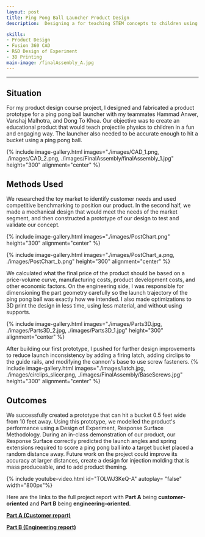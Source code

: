 ```yaml
---
layout: post
title: Ping Pong Ball Launcher Product Design
description:  Designing a for teaching STEM concepts to children using a ping-pong launcher.

skills: 
- Product Design
- Fusion 360 CAD
- R&D Design of Experiment
- 3D Printing
main-image: /finalAssembly_A.jpg
---
```


---
## Situation
For my product design course project, I designed and fabricated a product prototype for a ping pong ball launcher with my teammates Hammad Anwer, Vanshaj Malhotra, and Dong To Khoa. Our objective was to create an educational product that would teach projectile physics to children in a fun and engaging way. The launcher also needed to be accurate enough to hit a bucket using a ping pong ball.

{% include image-gallery.html images="./images/CAD_1.png, ./images/CAD_2.png, ./images/FinalAssembly/finalAssembly_1.jpg" height="300" alignment="center" %} 

## Methods Used
We researched the toy market to identify customer needs and used competitive benchmarking to position our product. In the second half, we made a mechanical design that would meet the needs of the market segment, and then constructed a prototype of our design to test and validate our concept. 

{% include image-gallery.html images="./images/PostChart.png" height="300" alignment="center" %} 

{% include image-gallery.html images="./images/PostChart_a.png, ./images/PostChart_b.png" height="300" alignment="center" %} 

We calculated what the final price of the product should be based on a price-volume curve, manufacturing costs, product development costs, and other economic factors. On the engineering side, I was responsible for dimensioning the part geometry carefully so the launch trajectory of the ping pong ball was exactly how we intended. I also made optimizations to 3D print the design in less time, using less material, and without using supports.

{% include image-gallery.html images="./images/Parts3D.jpg, ./images/Parts3D_2.jpg, ./images/Parts3D_1.jpg" height="300" alignment="center" %} 

After building our first prototype, I pushed for further design improvements to reduce launch inconsistency by adding a firing latch, adding circlips to the guide rails, and modifying the cannon's base to use screw fasteners.
{% include image-gallery.html images="./images/latch.jpg, ./images/circlips_slicer.png, ./images/FinalAssembly/BaseScrews.jpg" height="300" alignment="center" %} 

## Outcomes
We successfully created a prototype that can hit a bucket 0.5 feet wide from 10 feet away. Using this prototype, we modelled the product's performance using a Design of Experiment, Response Surface Methodology. During an in-class demonstration of our product, our Response Surface correctly predicted the launch angles and spring extensions required to score a ping pong ball into a target bucket placed a random distance away. Future work on the project could improve its accuracy at larger distances, create a design for injection molding that is mass produceable, and to add product theming.

{% include youtube-video.html id="TOLWJ3KeQ-A" autoplay= "false" width="800px"%}

Here are the links to the full project report with **Part A** being **customer-oriented** and **Part B** being **engineering-oriented**.

<a href="https://drive.google.com/file/d/1dIHf7zN2NqE2gJMa3IJqDIk4VCWOCA0R/view?usp=sharing "><b>Part A (Customer report)</b></a>

<a href="https://drive.google.com/file/d/1e10AhPPHQw4kDKzEuv2YK7G8Vusxq1Wy/view?usp=sharing
"><b>Part B (Engineering report)</b></a>